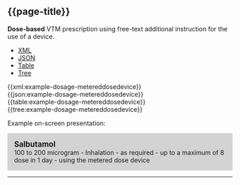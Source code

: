 <!-- increase max dose to 8 -->
## {{page-title}}

<div class="nhsd-a-box nhsd-a-box--bg-light-blue nhsd-!t-margin-bottom-6 nhsd-t-body">
    <strong>Dose-based</strong> VTM prescription using free-text additional instruction for the use of a device.
</div>

<!--// start of code snippet -->
<div>
    <ul class="nav nav-tabs" role="tablist">
      <li role="presentation" class="active">
        <a href="#xml-9" aria-controls="xml" role="tab" data-toggle="tab">XML</a>
      </li>
      <li role="presentation">
        <a href="#json-9" aria-controls="json" role="tab" data-toggle="tab">JSON</a>
      </li>
        <li role="presentation">
        <a href="#table-9" aria-controls="table" role="tab" data-toggle="tab">Table</a>
      </li>
      <li role="presentation">
        <a href="#tree-9" aria-controls="tree" role="tab" data-toggle="tab">Tree</a>
      </li>
  </ul>

  <!-- Tab panes -->
  <div class="tab-content snippet">
    <div role="tabpanel" class="tab-pane active" id="xml-9">
      {{xml:example-dosage-metereddosedevice}}
    </div>
    <div role="tabpanel" class="tab-pane" id="json-9">
      {{json:example-dosage-metereddosedevice}}
    </div>
    <div role="tabpanel" class="tab-pane" id="table-9">
      {{table:example-dosage-metereddosedevice}}
    </div>
    <div role="tabpanel" class="tab-pane" id="tree-9">
      {{tree:example-dosage-metereddosedevice}}
    </div>
  </div>
</div>
<!--// end of code snippet -->

Example on-screen presentation:

<div style="background-color:lightgrey;padding:15px;">
<div style="font-size:larger;font-weight:bold;">Salbutamol</div>
100 to 200 microgram - Inhalation - as required - up to a maximum of 8 dose in 1 day - using the metered dose device
</div>

---